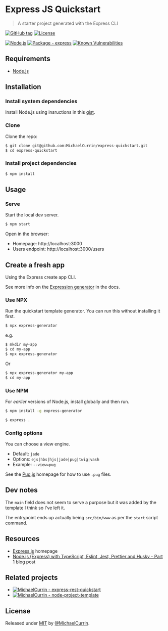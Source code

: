# Express JS Quickstart
> A starter project generated with the Express CLI

[![GitHub tag](https://img.shields.io/github/tag/MichaelCurrin/express-quickstart?include_prereleases&sort=semver)](https://github.com/MichaelCurrin/express-quickstart/releases/)
[![License](https://img.shields.io/badge/License-MIT-blue)](#license)

[![Node.js](https://img.shields.io/badge/Node.js->=12-blue?logo=node.js&logoColor=white)](https://nodejs.org)
[![Package - express](https://img.shields.io/github/package-json/dependency-version/MichaelCurrin/express-quickstart/express?logo=express&logoColor=white)](https://www.npmjs.com/package/express)
[![Known Vulnerabilities](https://snyk.io/test/github/MichaelCurrin/express-quickstart/badge.svg)](https://snyk.io/test/github/MichaelCurrin/express-quickstart)


## Requirements

- [Node.js](https://nodejs.org)


## Installation

### Install system dependencies

Install Node.js using insructions in this [gist](https://gist.github.com/MichaelCurrin/aa1fc56419a355972b96bce23f3bccba).

### Clone

Clone the repo:

```sh
$ git clone git@github.com:MichaelCurrin/express-quickstart.git
$ cd express-quickstart
```

### Install project dependencies

```sh
$ npm install
```


## Usage

### Serve

Start the local dev server.

```sh
$ npm start
```

Open in the browser:

- Homepage: http://localhost:3000
- Users endpoint: http://localhost:3000/users


## Create a fresh app

Using the Express create app CLI.

See more info on the [Expression generator](https://expressjs.com/en/starter/generator.html) in the docs.

### Use NPX

Run the quickstart template generator. You can run this without installing it first.

```sh
$ npx express-generator
```

e.g.

```sh
$ mkdir my-app
$ cd my-app
$ npx express-generator
```

Or

```sh
$ npx express-generator my-app
$ cd my-app
```

### Use NPM

For _earlier_ versions of Node.js, install globally and then run.

```sh
$ npm install -g express-generator
```

```sh
$ express .
```

### Config options

You can choose a view engine.

- Default: `jade`
- Options: `ejs|hbs|hjs|jade|pug|twig|vash`
- Example: `--view=pug`

See the [Pug.js](https://pugjs.org/) homepage for how to use `.pug` files.


## Dev notes

The `main` field does not seem to serve a purpose but it was added by the template I think so I've left it.

The entrypoint ends up actually being `src/bin/www` as per the `start` script command.


## Resources

- [Express.js](https://expressjs.com/) homepage
- [Node.js (Express) with TypeScript, Eslint, Jest, Prettier and Husky - Part 1](https://dev.to/ornio/node-js-express-with-typescript-eslint-jest-prettier-and-husky-part-1-1lin) blog post


## Related projects

- [![MichaelCurrin - express-rest-quickstart](https://img.shields.io/static/v1?label=MichaelCurrin&message=express-rest-quickstart&color=blue&logo=github)](https://github.com/MichaelCurrin/express-rest-quickstart)
- [![MichaelCurrin - node-project-template](https://img.shields.io/static/v1?label=MichaelCurrin&message=node-project-template&color=blue&logo=github)](https://github.com/MichaelCurrin/node-project-template)


## License

Released under [MIT](/LICENSE) by [@MichaelCurrin](https://github.com/MichaelCurrin).
